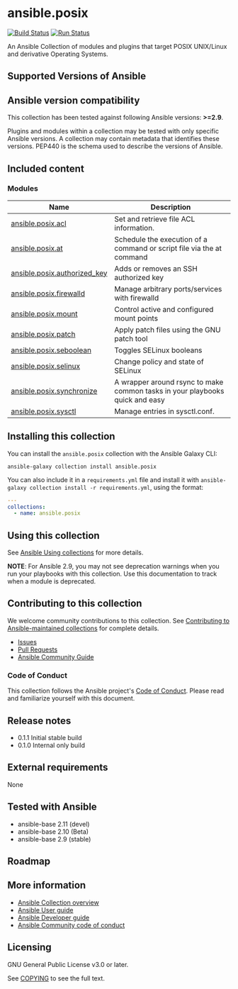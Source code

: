 # ansible.posix
<!-- Add CI and code coverage badges here. Samples included below. -->
[![Build Status](
https://dev.azure.com/ansible/ansible.posix/_apis/build/status/CI?branchName=main)](https://dev.azure.com/ansible/ansible.posix/_build?definitionId=26)
[![Run Status](https://api.shippable.com/projects/5e669aaf8b17a60007e4d18d/badge?branch=main)]() <!--[![Codecov](https://img.shields.io/codecov/c/github/ansible-collections/ansible.posix)](https://codecov.io/gh/ansible-collections/ansible.posix)-->

<!-- Describe the collection and why a user would want to use it. What does the collection do? -->
An Ansible Collection of modules and plugins that target POSIX UNIX/Linux and derivative Operating Systems.
 
## Supported Versions of Ansible
<!--start requires_ansible-->
## Ansible version compatibility

This collection has been tested against following Ansible versions: **>=2.9**.

Plugins and modules within a collection may be tested with only specific Ansible versions.
A collection may contain metadata that identifies these versions.
PEP440 is the schema used to describe the versions of Ansible.
<!--end requires_ansible-->

## Included content
<!-- Galaxy will eventually list the module docs within the UI, but until that is ready, you may need to either describe your plugins etc here, or point to an external docsite to cover that information. -->
<!--start collection content-->
### Modules
Name | Description
--- | ---
[ansible.posix.acl](https://github.com/ansible-collections/ansible.posix/blob/main/docs/ansible.posix.acl_module.rst)|Set and retrieve file ACL information.
[ansible.posix.at](https://github.com/ansible-collections/ansible.posix/blob/main/docs/ansible.posix.at_module.rst)|Schedule the execution of a command or script file via the at command
[ansible.posix.authorized_key](https://github.com/ansible-collections/ansible.posix/blob/main/docs/ansible.posix.authorized_key_module.rst)|Adds or removes an SSH authorized key
[ansible.posix.firewalld](https://github.com/ansible-collections/ansible.posix/blob/main/docs/ansible.posix.firewalld_module.rst)|Manage arbitrary ports/services with firewalld
[ansible.posix.mount](https://github.com/ansible-collections/ansible.posix/blob/main/docs/ansible.posix.mount_module.rst)|Control active and configured mount points
[ansible.posix.patch](https://github.com/ansible-collections/ansible.posix/blob/main/docs/ansible.posix.patch_module.rst)|Apply patch files using the GNU patch tool
[ansible.posix.seboolean](https://github.com/ansible-collections/ansible.posix/blob/main/docs/ansible.posix.seboolean_module.rst)|Toggles SELinux booleans
[ansible.posix.selinux](https://github.com/ansible-collections/ansible.posix/blob/main/docs/ansible.posix.selinux_module.rst)|Change policy and state of SELinux
[ansible.posix.synchronize](https://github.com/ansible-collections/ansible.posix/blob/main/docs/ansible.posix.synchronize_module.rst)|A wrapper around rsync to make common tasks in your playbooks quick and easy
[ansible.posix.sysctl](https://github.com/ansible-collections/ansible.posix/blob/main/docs/ansible.posix.sysctl_module.rst)|Manage entries in sysctl.conf.

<!--end collection content-->

## Installing this collection

You can install the ``ansible.posix`` collection with the Ansible Galaxy CLI:

    ansible-galaxy collection install ansible.posix

You can also include it in a `requirements.yml` file and install it with `ansible-galaxy collection install -r requirements.yml`, using the format:

```yaml
---
collections:
  - name: ansible.posix
```

## Using this collection

<!--Include some quick examples that cover the most common use cases for your collection content. -->

See [Ansible Using collections](https://docs.ansible.com/ansible/latest/user_guide/collections_using.html) for more details.

**NOTE**: For Ansible 2.9, you may not see deprecation warnings when you run your playbooks with this collection. Use this documentation to track when a module is deprecated.

## Contributing to this collection

<!--Describe how the community can contribute to your collection. At a minimum, include how and where users can create issues to report problems or request features for this collection.  List contribution requirements, including preferred workflows and necessary testing, so you can benefit from community PRs. If you are following general Ansible contributor guidelines, you can link to - [Ansible Community Guide](https://docs.ansible.com/ansible/latest/community/index.html). -->

We welcome community contributions to this collection. See [Contributing to Ansible-maintained collections](https://docs.ansible.com/ansible/devel/community/contributing_maintained_collections.html#contributing-maintained-collections) for complete details.

* [Issues](https://github.com/ansible-collections/ansible.posix/issues)
* [Pull Requests](https://github.com/ansible-collections/ansible.posix/pulls)
* [Ansible Community Guide](https://docs.ansible.com/ansible/latest/community/index.html)

### Code of Conduct
This collection follows the Ansible project's
[Code of Conduct](https://docs.ansible.com/ansible/devel/community/code_of_conduct.html).
Please read and familiarize yourself with this document.

## Release notes

* 0.1.1 Initial stable build
* 0.1.0 Internal only build

## External requirements

None

## Tested with Ansible

<!-- List the versions of Ansible the collection has been tested with. Must match what is in galaxy.yml. -->

* ansible-base 2.11 (devel)
* ansible-base 2.10 (Beta)
* ansible-base 2.9 (stable)

## Roadmap

<!-- Optional. Include the roadmap for this collection, and the proposed release/versioning strategy so users can anticipate the upgrade/update cycle. -->

## More information

<!-- List out where the user can find additional information, such as working group meeting times, slack/IRC channels, or documentation for the product this collection automates. At a minimum, link to: -->

- [Ansible Collection overview](https://github.com/ansible-collections/overview)
- [Ansible User guide](https://docs.ansible.com/ansible/latest/user_guide/index.html)
- [Ansible Developer guide](https://docs.ansible.com/ansible/latest/dev_guide/index.html)
- [Ansible Community code of conduct](https://docs.ansible.com/ansible/latest/community/code_of_conduct.html)

## Licensing

GNU General Public License v3.0 or later.

See [COPYING](https://www.gnu.org/licenses/gpl-3.0.txt) to see the full text.
